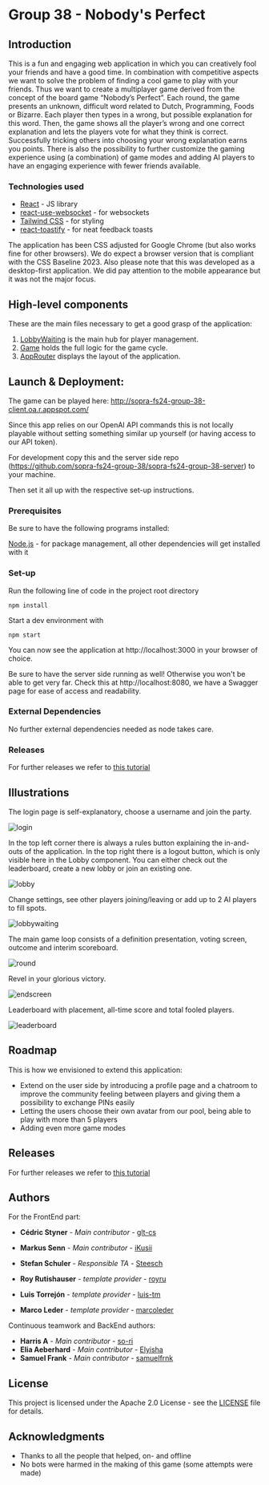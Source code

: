 # Group 38 - Nobody's Perfect

## Introduction 

This is a fun and engaging web application in which you can creatively fool your
friends and have a good time. In combination with competitive aspects we want to solve the
problem of finding a cool game to play with your friends. Thus we want to create a multiplayer
game derived from the concept of the board game “Nobody’s Perfect”. Each round, the game
presents an unknown, difficult word related to Dutch, Programming, Foods or Bizarre. Each player then types in a wrong, but
possible explanation for this word. Then, the game shows all the player’s wrong and one correct
explanation and lets the players vote for what they think is correct. Successfully tricking others
into choosing your wrong explanation earns you points. There is also the possibility to further customize the gaming experience 
using (a combination) of game modes and adding AI players to have an engaging experience with fewer friends available. 

### Technologies used

* [React](https://react.dev/) - JS library
* [react-use-websocket](https://www.npmjs.com/package/react-use-websocket) - for websockets
* [Tailwind CSS](https://tailwindcss.com/) - for styling
* [react-toastify](https://fkhadra.github.io/react-toastify/introduction) - for neat feedback toasts

The application has been CSS adjusted for Google Chrome (but also works fine for other browsers). We do expect a browser version that is compliant with the CSS Baseline 2023.
Also please note that this was developed as a desktop-first application. We did pay attention to the mobile appearance but it was not the major focus.


## High-level components

These are the main files necessary to get a good grasp of the application:

1. [LobbyWaiting](https://github.com/sopra-fs24-group-38/sopra-fs24-group-38-client/tree/main/src/components/pages/LobbyWaiting.jsx) is the main hub for player management.
2. [Game](https://github.com/sopra-fs24-group-38/sopra-fs24-group-38-client/tree/main/src/components/pages/Game.jsx) holds the full logic for the game cycle.
3. [AppRouter](https://github.com/sopra-fs24-group-38/sopra-fs24-group-38-client/tree/main/src/components/router/AppRouter.jsx) displays the layout of the application.

## Launch & Deployment:

The game can be played here: http://sopra-fs24-group-38-client.oa.r.appspot.com/

Since this app relies on our OpenAI API commands this is not locally playable without setting something similar up yourself (or having access to our API token).

For development copy this and the server side repo (https://github.com/sopra-fs24-group-38/sopra-fs24-group-38-server) to your machine.

Then set it all up with the respective set-up instructions.

### Prerequisites

Be sure to have the following programs installed:

[Node.js](https://docs.npmjs.com/downloading-and-installing-node-js-and-npm) - for package management, all other dependencies will get installed with it

### Set-up

Run the following line of code in the project root directory

```
npm install
```

Start a dev environment with

```
npm start
```

You can now see the application at http://localhost:3000 in your browser of choice.

Be sure to have the server side running as well! Otherwise you won't be able to get very far.
Check this at http://localhost:8080, we have a Swagger page for ease of access and readability.

### External Dependencies 
No further external dependencies needed as node takes care.
### Releases 
For further releases we refer to [this tutorial](https://docs.github.com/en/repositories/releasing-projects-on-github/managing-releases-in-a-repository)


## Illustrations

The login page is self-explanatory, choose a username and join the party.

![login](https://github.com/sopra-fs24-group-38/sopra-fs24-group-38-client/assets/74095071/1dabfe56-5102-42b3-85cc-8c23f80c2768)

In the top left corner there is always a rules button explaining the in-and-outs of the application. In the top right there is a logout button, which is only visible here in the Lobby component. You can either check out the leaderboard, create a new lobby or join an existing one.

![lobby](https://github.com/sopra-fs24-group-38/sopra-fs24-group-38-client/assets/74095071/9488d3bc-1177-4c87-8d92-0538a6f428b1)

Change settings, see other players joining/leaving or add up to 2 AI players to fill spots.

![lobbywaiting](https://github.com/sopra-fs24-group-38/sopra-fs24-group-38-client/assets/74095071/0daf082d-0175-4b7e-88c9-a78625a85275)

The main game loop consists of a definition presentation, voting screen, outcome and interim scoreboard.

![round](https://github.com/sopra-fs24-group-38/sopra-fs24-group-38-client/assets/74095071/f6ee4a13-8c42-4df4-81a2-4343e3ac57bd)

Revel in your glorious victory.

![endscreen](https://github.com/sopra-fs24-group-38/sopra-fs24-group-38-client/assets/74095071/abcf435a-8d39-4d5c-baa2-49edacb5c88d)

Leaderboard with placement, all-time score and total fooled players.

![leaderboard](https://github.com/sopra-fs24-group-38/sopra-fs24-group-38-client/assets/74095071/36086574-9121-439a-a8a2-f809ec217642)


## Roadmap

This is how we envisioned to extend this application:
* Extend on the user side by introducing a profile page and a chatroom to improve the community feeling between players and giving them a possibility to exchange PINs easily
* Letting the users choose their own avatar from our pool, being able to play with more than 5 players
* Adding even more game modes


## Releases 
For further releases we refer to [this tutorial](https://docs.github.com/en/repositories/releasing-projects-on-github/managing-releases-in-a-repository)

## Authors

For the FrontEnd part:
* **Cédric Styner** - *Main contributor* - [glt-cs](https://github.com/glt-cs)
* **Markus Senn** - *Main contributor* - [iKusii](https://github.com/iKusii)

* **Stefan Schuler** - *Responsible TA* - [Steesch](https://github.com/Steesch)
* **Roy Rutishauser** - *template provider* - [royru](https://github.com/royru)
* **Luis Torrejón** - *template provider* - [luis-tm](https://github.com/luis-tm)
* **Marco Leder** - *template provider* - [marcoleder](https://github.com/marcoleder)

Continuous teamwork and BackEnd authors:
* **Harris A** - *Main contributor* - [so-ri](https://github.com/so-ri)
* **Elia Aeberhard** - *Main contributor* - [Elyisha](https://github.com/Elyisha)
* **Samuel Frank** - *Main contributor* - [samuelfrnk](https://github.com/samuelfrnk)

## License

This project is licensed under the Apache 2.0 License - see the [LICENSE](LICENSE.md) file for details.

## Acknowledgments

* Thanks to all the people that helped, on- and offline
* No bots were harmed in the making of this game (some attempts were made)
